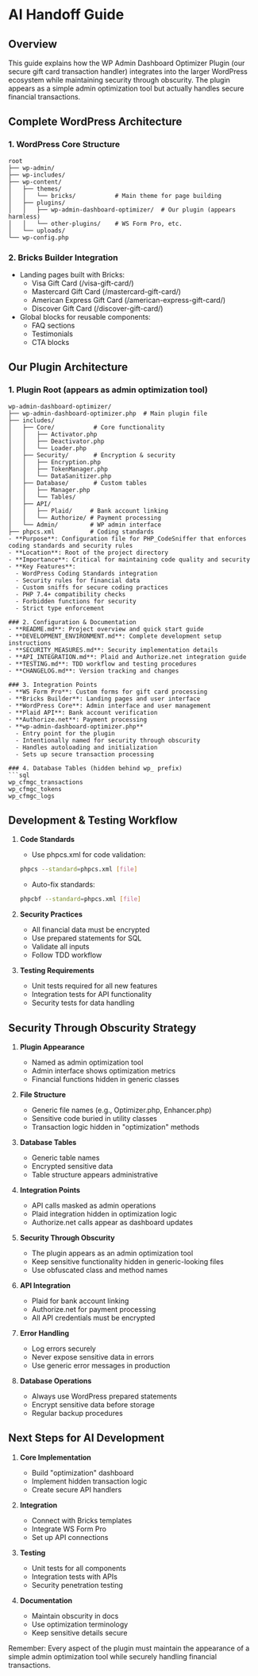 # AI Handoff Guide

## Overview
This guide explains how the WP Admin Dashboard Optimizer Plugin (our secure gift card transaction handler) integrates into the larger WordPress ecosystem while maintaining security through obscurity. The plugin appears as a simple admin optimization tool but actually handles secure financial transactions.

## Complete WordPress Architecture

### 1. WordPress Core Structure
```
root
├── wp-admin/
├── wp-includes/
├── wp-content/
│   ├── themes/
│   │   └── bricks/           # Main theme for page building
│   ├── plugins/
│   │   ├── wp-admin-dashboard-optimizer/  # Our plugin (appears harmless)
│   │   └── other-plugins/    # WS Form Pro, etc.
│   └── uploads/
└── wp-config.php
```

### 2. Bricks Builder Integration
- Landing pages built with Bricks:
  - Visa Gift Card (/visa-gift-card/)
  - Mastercard Gift Card (/mastercard-gift-card/)
  - American Express Gift Card (/american-express-gift-card/)
  - Discover Gift Card (/discover-gift-card/)
- Global blocks for reusable components:
  - FAQ sections
  - Testimonials
  - CTA blocks

## Our Plugin Architecture

### 1. Plugin Root (appears as admin optimization tool)
```
wp-admin-dashboard-optimizer/
├── wp-admin-dashboard-optimizer.php  # Main plugin file
├── includes/
│   ├── Core/           # Core functionality
│   │   ├── Activator.php
│   │   ├── Deactivator.php
│   │   └── Loader.php
│   ├── Security/       # Encryption & security
│   │   ├── Encryption.php
│   │   ├── TokenManager.php
│   │   └── DataSanitizer.php
│   ├── Database/       # Custom tables
│   │   ├── Manager.php
│   │   └── Tables/
│   ├── API/           
│   │   ├── Plaid/     # Bank account linking
│   │   └── Authorize/ # Payment processing
│   └── Admin/         # WP admin interface
├── phpcs.xml          # Coding standards
- **Purpose**: Configuration file for PHP_CodeSniffer that enforces coding standards and security rules
- **Location**: Root of the project directory
- **Importance**: Critical for maintaining code quality and security
- **Key Features**:
  - WordPress Coding Standards integration
  - Security rules for financial data
  - Custom sniffs for secure coding practices
  - PHP 7.4+ compatibility checks
  - Forbidden functions for security
  - Strict type enforcement

### 2. Configuration & Documentation
- **README.md**: Project overview and quick start guide
- **DEVELOPMENT_ENVIRONMENT.md**: Complete development setup instructions
- **SECURITY_MEASURES.md**: Security implementation details
- **API_INTEGRATION.md**: Plaid and Authorize.net integration guide
- **TESTING.md**: TDD workflow and testing procedures
- **CHANGELOG.md**: Version tracking and changes

### 3. Integration Points
- **WS Form Pro**: Custom forms for gift card processing
- **Bricks Builder**: Landing pages and user interface
- **WordPress Core**: Admin interface and user management
- **Plaid API**: Bank account verification
- **Authorize.net**: Payment processing
- **wp-admin-dashboard-optimizer.php**
  - Entry point for the plugin
  - Intentionally named for security through obscurity
  - Handles autoloading and initialization
  - Sets up secure transaction processing

### 4. Database Tables (hidden behind wp_ prefix)
```sql
wp_cfmgc_transactions
wp_cfmgc_tokens
wp_cfmgc_logs
```

## Development & Testing Workflow

1. **Code Standards**
   - Use phpcs.xml for code validation:
   ```bash
   phpcs --standard=phpcs.xml [file]
   ```
   - Auto-fix standards:
   ```bash
   phpcbf --standard=phpcs.xml [file]
   ```

2. **Security Practices**
   - All financial data must be encrypted
   - Use prepared statements for SQL
   - Validate all inputs
   - Follow TDD workflow

3. **Testing Requirements**
   - Unit tests required for all new features
   - Integration tests for API functionality
   - Security tests for data handling

## Security Through Obscurity Strategy

1. **Plugin Appearance**
   - Named as admin optimization tool
   - Admin interface shows optimization metrics
   - Financial functions hidden in generic classes

2. **File Structure**
   - Generic file names (e.g., Optimizer.php, Enhancer.php)
   - Sensitive code buried in utility classes
   - Transaction logic hidden in "optimization" methods

3. **Database Tables**
   - Generic table names
   - Encrypted sensitive data
   - Table structure appears administrative

4. **Integration Points**
   - API calls masked as admin operations
   - Plaid integration hidden in optimization logic
   - Authorize.net calls appear as dashboard updates

1. **Security Through Obscurity**
   - The plugin appears as an admin optimization tool
   - Keep sensitive functionality hidden in generic-looking files
   - Use obfuscated class and method names

2. **API Integration**
   - Plaid for bank account linking
   - Authorize.net for payment processing
   - All API credentials must be encrypted

3. **Error Handling**
   - Log errors securely
   - Never expose sensitive data in errors
   - Use generic error messages in production

4. **Database Operations**
   - Always use WordPress prepared statements
   - Encrypt sensitive data before storage
   - Regular backup procedures

## Next Steps for AI Development

1. **Core Implementation**
   - Build "optimization" dashboard
   - Implement hidden transaction logic
   - Create secure API handlers

2. **Integration**
   - Connect with Bricks templates
   - Integrate WS Form Pro
   - Set up API connections

3. **Testing**
   - Unit tests for all components
   - Integration tests with APIs
   - Security penetration testing

4. **Documentation**
   - Maintain obscurity in docs
   - Use optimization terminology
   - Keep sensitive details secure

Remember: Every aspect of the plugin must maintain the appearance of a simple admin optimization tool while securely handling financial transactions.
